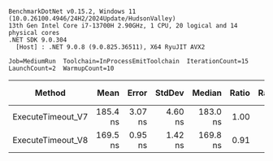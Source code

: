 ```

BenchmarkDotNet v0.15.2, Windows 11 (10.0.26100.4946/24H2/2024Update/HudsonValley)
13th Gen Intel Core i7-13700H 2.90GHz, 1 CPU, 20 logical and 14 physical cores
.NET SDK 9.0.304
  [Host] : .NET 9.0.8 (9.0.825.36511), X64 RyuJIT AVX2

Job=MediumRun  Toolchain=InProcessEmitToolchain  IterationCount=15  
LaunchCount=2  WarmupCount=10  

```
| Method            | Mean     | Error   | StdDev  | Median   | Ratio | RatioSD | Gen0   | Allocated | Alloc Ratio |
|------------------ |---------:|--------:|--------:|---------:|------:|--------:|-------:|----------:|------------:|
| ExecuteTimeout_V7 | 185.4 ns | 3.07 ns | 4.60 ns | 183.0 ns |  1.00 |    0.03 | 0.0579 |     728 B |        1.00 |
| ExecuteTimeout_V8 | 169.5 ns | 0.95 ns | 1.42 ns | 169.8 ns |  0.91 |    0.02 |      - |         - |        0.00 |
